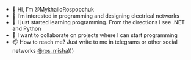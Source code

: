 - 👋 Hi, I’m @MykhailoRospopchuk
- 👀 I’m interested in programming and designing electrical networks
- 🌱 I just started learning programming. From the directions I see .NET and Python
- 💞️ I want to collaborate on projects where I can start programming
- 📫 How to reach me? Just write to me in telegrams or other social networks [@ros_misha](https://t.me/rospopchuk_mykhailo))))

<!---
MykhailoRospopchuk/MykhailoRospopchuk is a ✨ special ✨ repository because its `README.md` (this file) appears on your GitHub profile.
You can click the Preview link to take a look at your changes.
--->
